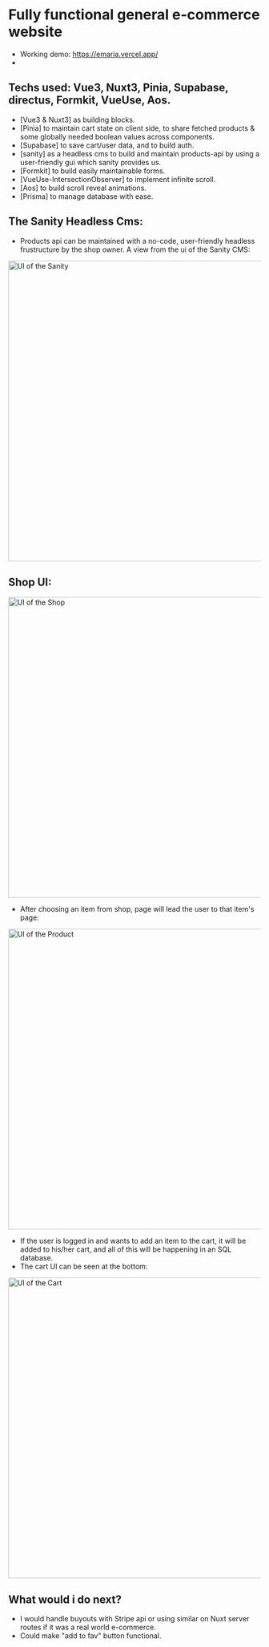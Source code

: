 # Fully functional general e-commerce website
- Working demo: https://emaria.vercel.app/ 
- 
## Techs used: Vue3, Nuxt3, Pinia, Supabase, directus, Formkit, VueUse, Aos.
- [Vue3 & Nuxt3] as building blocks.
- [Pinia] to maintain cart state on client side, to share fetched products & some globally needed boolean values across components.
- [Supabase] to save cart/user data, and to build auth.
- [sanity] as a headless cms to build and maintain products-api by using a user-friendly gui which sanity provides us.
- [Formkit] to build easily maintainable forms.
- [VueUse-IntersectionObserver] to implement infinite scroll.
- [Aos] to build scroll reveal animations.
- [Prisma] to manage database with ease.

## The Sanity Headless Cms:

- Products api can be maintained with a no-code, user-friendly headless frustructure by the shop owner. A view from the ui of the Sanity CMS:
<img src="https://wjfywtvnvjbposklgxzj.supabase.co/storage/v1/object/public/readme/sanityui.jpg" alt="UI of the Sanity" width="600">


## Shop UI:
<img src="https://wjfywtvnvjbposklgxzj.supabase.co/storage/v1/object/public/readme/shop.jpg" alt="UI of the Shop" width="600">

- After choosing an item from shop, page will lead the user to that item's page:

<img src="https://wjfywtvnvjbposklgxzj.supabase.co/storage/v1/object/public/readme/product.jpg" alt="UI of the Product" width="600">

- If the user is logged in and wants to add an item to the cart, it will be added to his/her cart, and all of this will be happening in an SQL database.
- The cart UI can be seen at the bottom:

<img src="https://wjfywtvnvjbposklgxzj.supabase.co/storage/v1/object/public/readme/cart.jpg" alt="UI of the Cart" width="600">



## What would i do next?
- I would handle buyouts with Stripe api or using similar on Nuxt server routes if it was a real world e-commerce.
- Could make "add to fav" button functional.
